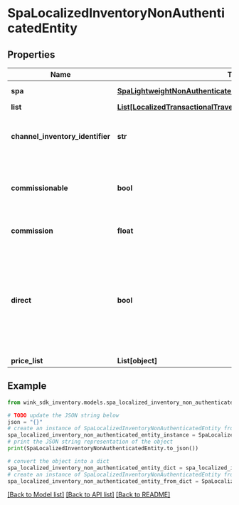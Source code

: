 # SpaLocalizedInventoryNonAuthenticatedEntity


## Properties

Name | Type | Description | Notes
------------ | ------------- | ------------- | -------------
**spa** | [**SpaLightweightNonAuthenticatedEntity**](SpaLightweightNonAuthenticatedEntity.md) | Inventory data object | [optional] [readonly] 
**list** | [**List[LocalizedTransactionalTravelInventoryNonAuthenticatedEntity]**](LocalizedTransactionalTravelInventoryNonAuthenticatedEntity.md) |  | [optional] 
**channel_inventory_identifier** | **str** | Channel inventory identifier referencing this record. | [optional] 
**commissionable** | **bool** | Whether this package is commissionable based on the incoming sales channel. | [optional] 
**commission** | **float** | The commission percentage. | [optional] 
**direct** | **bool** | Indicates whether the blocking from sales channel is direct or not. If you are a travel agent doing your own acquiring, this flag has to be true to make a booking. | [default to False]
**price_list** | **List[object]** |  | [optional] 

## Example

```python
from wink_sdk_inventory.models.spa_localized_inventory_non_authenticated_entity import SpaLocalizedInventoryNonAuthenticatedEntity

# TODO update the JSON string below
json = "{}"
# create an instance of SpaLocalizedInventoryNonAuthenticatedEntity from a JSON string
spa_localized_inventory_non_authenticated_entity_instance = SpaLocalizedInventoryNonAuthenticatedEntity.from_json(json)
# print the JSON string representation of the object
print(SpaLocalizedInventoryNonAuthenticatedEntity.to_json())

# convert the object into a dict
spa_localized_inventory_non_authenticated_entity_dict = spa_localized_inventory_non_authenticated_entity_instance.to_dict()
# create an instance of SpaLocalizedInventoryNonAuthenticatedEntity from a dict
spa_localized_inventory_non_authenticated_entity_from_dict = SpaLocalizedInventoryNonAuthenticatedEntity.from_dict(spa_localized_inventory_non_authenticated_entity_dict)
```
[[Back to Model list]](../README.md#documentation-for-models) [[Back to API list]](../README.md#documentation-for-api-endpoints) [[Back to README]](../README.md)


